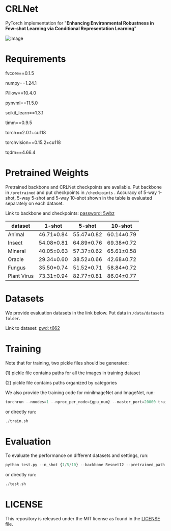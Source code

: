 # CRLNet

PyTorch implementation for "**Enhancing Environmental Robustness in Few-shot Learning via Conditional Representation Learning**"

![image](https://github.com/user-attachments/assets/068dec8e-4348-49dc-909e-2ba82a5f9455)


# Requirements
fvcore==0.1.5
 
numpy==1.24.1
 
Pillow==10.4.0
 
pynvml==11.5.0
 
scikit_learn==1.3.1
 
timm==0.9.5
 
torch==2.0.1+cu118
 
torchvision==0.15.2+cu118
 
tqdm==4.66.4
# Pretrained Weights
Pretrained backbone and CRLNet checkpoints are available. Put backbone in  `/pretrained` and put checkpoints in `/checkpoints` . Accuracy of 5-way 1-shot, 5-way 5-shot and 5-way 10-shot shown in the table is evaluated separately on each dataset. 

Link to backbone and checkpoints: [password: 5wbz ](https://pan.baidu.com/s/1Q3ICj3zaJIldKg6DQfh68g)

| dataset | 1-shot | 5-shot | 10-shot |
| ------- | ------ | ------ | ------- |
| Animal | 46.71±0.84| 55.47±0.82|60.14±0.79 |
| Insect |54.08±0.81 | 64.89±0.76 | 69.38±0.72 |
| Mineral| 40.05±0.63 |57.37±0.62 | 65.61±0.58 |
| Oracle | 29.34±0.60 | 38.52±0.66 | 42.68±0.72 |
| Fungus | 35.50±0.74 | 51.52±0.71 | 58.84±0.72 |
| Plant Virus| 73.31±0.94 | 82.77±0.81 | 86.04±0.77 |


# Datasets
We provide evaluation datasets in the link below. Put data in `/data/datasets folder`.

Link to dataset: [pwd: t662](https://pan.baidu.com/s/1ldjhuK0DFIDogmLctVPM6w)



# Training
Note that for training, two pickle files should be generated: 

(1) pickle file contains paths for all the images in training dataset 

(2) pickle file contains paths organized by categories



We also provide the training code for miniImageNet and ImageNet, run:
~~~python
torchrun --nnodes=1 --nproc_per_node={gpu_num} --master_port=20000 train.py  --image_size 224 --train_bsz 80 --epochs 100 --backbone Resnet12 --train_dataset {ImageNet/miniImageNet} --lr 1e-3  
~~~
or directly run:
~~~python
./train.sh
~~~

# Evaluation
To evaluate the performance on different datasets and settings, run:
~~~python
python test.py --n_shot {1/5/10} --backbone Resnet12 --pretrained_path path_to_pretrained_model --load path_to_checkpoint --eval_dataset dataset_name  --eval_episodes 600 --gpu gpu_id
~~~
or directly run:
~~~python
./test.sh
~~~

# LICENSE
This repository is released under the MIT license as found in the [LICENSE](LICENSE) file.

